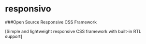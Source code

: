 # responsivo
###Open Source Responsive CSS Framework

[Simple and lightweight responsive CSS framework with built-in RTL support]
